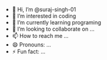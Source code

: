 - 👋 Hi, I’m @suraj-singh-01
- 👀 I’m interested in coding 
- 🌱 I’m currently learning programing 
- 💞️ I’m looking to collaborate on ...
- 📫 How to reach me ...
- 😄 Pronouns: ...
- ⚡ Fun fact: ...

<!---
suraj-singh-01/suraj-singh-01 is a ✨ special ✨ repository because its `README.md` (this file) appears on your GitHub profile.
You can click the Preview link to take a look at your changes.
--->
